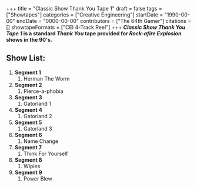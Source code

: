 +++
title = "Classic Show Thank You Tape 1"
draft = false
tags = ["Showtapes"]
categories = ["Creative Engineering"]
startDate = "1990-00-00"
endDate = "0000-00-00"
contributors = ["The 64th Gamer"]
citations = []
showtapeFormats = ["CEI 4-Track Reel"]
+++
***Classic Show Thank You Tape 1* is a standard *Thank You* tape provided for *Rock-afire Explosion* shows in the 90's.**

## Show List:

1.  **Segment 1**
    1.  Herman The Worm
2.  **Segment 2**
    1.  Pierce-a-phobia
3.  **Segment 3**
    1.  Gatorland 1
4.  **Segment 4**
    1.  Gatorland 2
5.  **Segment 5**
    1.  Gatorland 3
6.  **Segment 6**
    1.  Name Change
7.  **Segment 7**
    1.  Think For Yourself
8.  **Segment 8**
    1.  Wipies
9.  **Segment 9**
    1.  Power Blew
